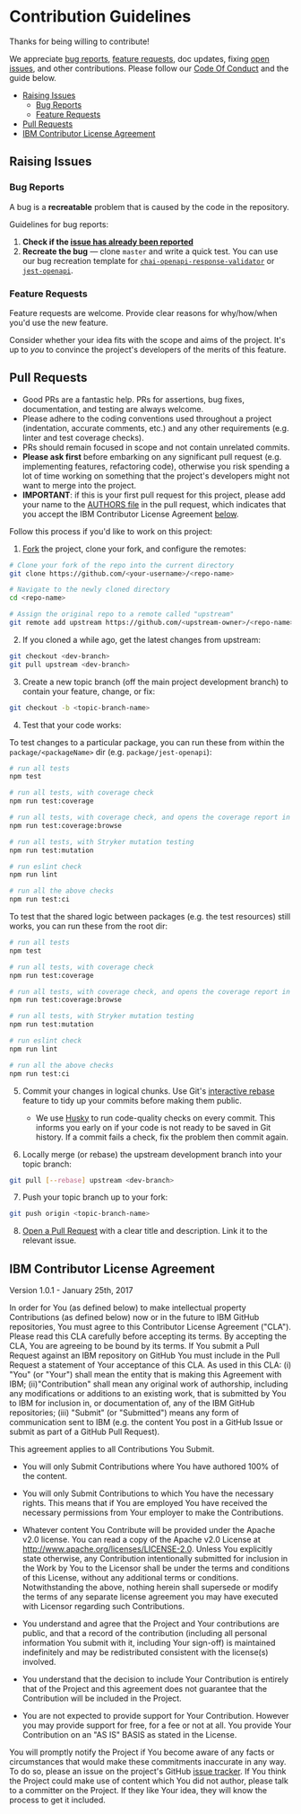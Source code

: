 # Contribution Guidelines

Thanks for being willing to contribute!


We appreciate [bug reports](https://github.com/RuntimeTools/OpenAPIValidators/issues/new?assignees=&labels=bug&template=bug_report.md&title=), [feature requests](https://github.com/RuntimeTools/OpenAPIValidators/issues/new?assignees=&labels=enhancement&template=feature_request.md&title=), doc updates, fixing [open issues](https://github.com/RuntimeTools/OpenAPIValidators/issues), and other contributions. Please follow our [Code Of Conduct](https://github.com/RuntimeTools/OpenAPIValidators/blob/master/CODE_OF_CONDUCT.md) and the guide below.

- [Raising Issues](#raising-issues)
  - [Bug Reports](#bug-reports)
  - [Feature Requests](#feature-requests)
- [Pull Requests](#pull-requests)
- [IBM Contributor License Agreement](#IBM-Contributor-License-Agreement)

## Raising Issues

### Bug Reports

A bug is a **recreatable** problem that is caused by the code in the repository.

Guidelines for bug reports:

1. **Check if the [issue has already been reported](https://github.com/RuntimeTools/OpenAPIValidators/issues)**
2. **Recreate the bug** &mdash; clone `master` and write a quick test. You can use our bug recreation template for [`chai-openapi-response-validator`](https://github.com/RuntimeTools/OpenAPIValidators/blob/master/packages/chai-openapi-response-validator/test/bugRecreationTemplate.test.js) or [`jest-openapi`](https://github.com/RuntimeTools/OpenAPIValidators/blob/master/packages/jest-openapi/__test__/bugRecreationTemplate.test.js).


### Feature Requests

Feature requests are welcome. Provide clear reasons for why/how/when you'd use the new feature.

Consider whether your idea fits with the scope and aims of the project. It's up to *you* to convince the project's developers of the merits of this feature.


## Pull Requests

- Good PRs are a fantastic help. PRs for assertions, bug fixes, documentation, and testing are always welcome.
- Please adhere to the coding conventions used throughout a project (indentation, accurate comments, etc.) and any other requirements (e.g. linter and test coverage checks).
- PRs should remain focused in scope and not contain unrelated commits.
- **Please ask first** before embarking on any significant pull request (e.g. implementing features, refactoring code), otherwise you risk spending a lot of time working on something that the project's developers might not want to merge into the project.
- **IMPORTANT**: if this is your first pull request for this project, please add your name to the [AUTHORS file](https://github.com/RuntimeTools/OpenAPIValidators/blob/master/AUTHORS.md) in the pull request, which indicates that you accept the IBM Contributor License Agreement [below](#IBM-Contributor-License-Agreement).

Follow this process if you'd like to work on this project:

1. [Fork](http://help.github.com/fork-a-repo/) the project, clone your fork, and configure the remotes:

```bash
# Clone your fork of the repo into the current directory
git clone https://github.com/<your-username>/<repo-name>

# Navigate to the newly cloned directory
cd <repo-name>

# Assign the original repo to a remote called "upstream"
git remote add upstream https://github.com/<upstream-owner>/<repo-name>
```

2. If you cloned a while ago, get the latest changes from upstream:

```bash
git checkout <dev-branch>
git pull upstream <dev-branch>
```

3. Create a new topic branch (off the main project development branch) to contain your feature, change, or fix:

```bash
git checkout -b <topic-branch-name>
```

4. Test that your code works:

To test changes to a particular package, you can run these from within the `package/<packageName>` dir (e.g. `package/jest-openapi`):
```bash
# run all tests
npm test

# run all tests, with coverage check
npm run test:coverage

# run all tests, with coverage check, and opens the coverage report in your browser
npm run test:coverage:browse

# run all tests, with Stryker mutation testing
npm run test:mutation

# run eslint check
npm run lint

# run all the above checks
npm run test:ci
```

To test that the shared logic between packages (e.g. the test resources) still works, you can run these from the root dir:
```bash
# run all tests
npm test

# run all tests, with coverage check
npm run test:coverage

# run all tests, with coverage check, and opens the coverage report in your browser
npm run test:coverage:browse

# run all tests, with Stryker mutation testing
npm run test:mutation

# run eslint check
npm run lint

# run all the above checks
npm run test:ci
```

5. Commit your changes in logical chunks. Use Git's [interactive rebase](https://help.github.com/articles/interactive-rebase) feature to tidy up your commits before making them public.

    - We use [Husky](https://github.com/typicode/husky) to run code-quality checks on every commit. This informs you early on if your code is not ready to be saved in Git history. If a commit fails a check, fix the problem then commit again.

6. Locally merge (or rebase) the upstream development branch into your topic branch:

```bash
git pull [--rebase] upstream <dev-branch>
```

7. Push your topic branch up to your fork:

```bash
git push origin <topic-branch-name>
```

8. [Open a Pull Request](https://help.github.com/articles/using-pull-requests/) with a clear title and description. Link it to the relevant issue.


## IBM Contributor License Agreement
Version 1.0.1 - January 25th, 2017

In order for You (as defined below) to make intellectual property Contributions (as defined below) now or in the future to IBM GitHub repositories, You must agree to this Contributor License Agreement ("CLA"). Please read this CLA carefully before accepting its terms. By accepting the CLA, You are agreeing to be bound by its terms. If You submit a Pull Request against an IBM repository on GitHub You must include in the Pull Request a statement of Your acceptance of this CLA.
As used in this CLA: (i) "You" (or "Your") shall mean the entity that is making this Agreement with IBM; (ii)"Contribution" shall mean any original work of authorship, including any modifications or additions to an existing work, that is submitted by You to IBM for inclusion in, or documentation of, any of the IBM GitHub repositories; (iii) "Submit" (or "Submitted") means any form of communication sent to IBM (e.g. the content You post in a GitHub Issue or submit as part of a GitHub Pull Request).

This agreement applies to all Contributions You Submit.

- You will only Submit Contributions where You have authored 100% of the content.

- You will only Submit Contributions to which You have the necessary rights. This means that if You are employed You have received the necessary permissions from Your employer to make the Contributions.

- Whatever content You Contribute will be provided under the Apache v2.0 license. You can read a copy of the Apache v2.0 License at http://www.apache.org/licenses/LICENSE-2.0.  Unless You explicitly state otherwise, any Contribution intentionally submitted for inclusion in the Work by You to the Licensor shall be under the terms and conditions of this License, without any additional terms or conditions. Notwithstanding the above, nothing herein shall supersede or modify the terms of any separate license agreement you may have executed with Licensor regarding such Contributions.

- You understand and agree that the Project and Your contributions are public, and that a record of the contribution (including all personal information You submit with it, including Your sign-off) is maintained indefinitely and may be redistributed consistent with the license(s) involved.

- You understand that the decision to include Your Contribution is entirely that of the Project and this agreement does not guarantee that the Contribution will be included in the Project.

- You are not expected to provide support for Your Contribution. However you may provide support for free, for a fee or not at all. You provide Your Contribution on an "AS IS" BASIS as stated in the License.

You will promptly notify the Project if You become aware of any facts or circumstances that would make these commitments inaccurate in any way. To do so, please an issue on the project's GitHub [issue tracker](https://github.com/RuntimeTools/OpenAPIValidators/issues).
If You think the Project could make use of content which You did not author, please talk to a committer on the Project. If they like Your idea, they will know the process to get it included.
